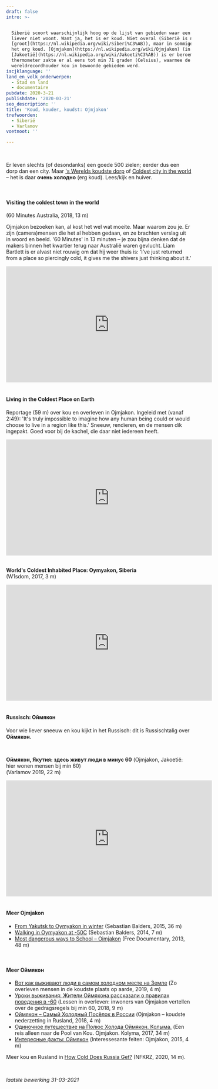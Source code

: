 ```yaml
---
draft: false
intro: >-


  Siberië scoort waarschijnlijk hoog op de lijst van gebieden waar een mens
  liever niet woont. Want ja, het is er koud. Niet overal (Siberië is nogal
  [groot](https://nl.wikipedia.org/wiki/Siberi%C3%AB)), maar in sommige delen is
  het erg koud. [Ojmjakon](https://nl.wikipedia.org/wiki/Ojmjakon) (in
  [Jakoetië](https://nl.wikipedia.org/wiki/Jakoeti%C3%AB)) is er beroemd om. De
  thermometer zakte er al eens tot min 71 graden (Celsius), waarmee de plaats
  wereldrecordhouder kou in bewoonde gebieden werd.
iscjklanguage: ''
land_en_volk_onderwerpen:
  - Stad en land
  - documentaire
pubdate: 2020-3-21
publishdate: '2020-03-21'
seo_description: ''
title: 'Koud, kouder, koudst: Ojmjakon'
trefwoorden:
  - Siberië
  - Varlamov
voetnoot: ''

---
```


<br/>

Er leven slechts (of desondanks) een goede 500 zielen; eerder dus een dorp dan een city. Maar ['s Werelds koudste dorp](https://www.hln.be/wetenschap-planeet/weernieuws/oymyakon-portret-van-s-werelds-koudste-dorp-waar-kwik-tot-71-graden-daalt~a41b22fa/) of [Coldest city in the world](https://allthatsinteresting.com/oymyakon-coldest-city-in-the-world) – het is daar **очень холодно** (erg koud). Lees/kijk en huiver.

 <br/>



#### Visiting the coldest town in the world <br/>
(60 Minutes Australia, 2018, 13 m)

Ojmjakon bezoeken kan, al kost het wel wat moeite. Maar waarom zou je. Er zijn (camera)mensen die het al hebben gedaan, en ze brachten verslag uit in woord en beeld. '60 Minutes' in 13 minuten – je zou bijna denken dat de makers binnen het kwartier terug naar Australië waren gevlucht. Liam Bartlett is er alvast niet rouwig om dat hij weer thuis is: ‘I’ve just returned from a place so piercingly cold, it gives me the shivers just thinking about it.’

<iframe width="560" height="315" src="https://www.youtube.com/embed/l1noUh2NrLI" frameborder="0" allow="accelerometer; autoplay; encrypted-media; gyroscope; picture-in-picture" allowfullscreen></iframe>

<br/>
<br/>

#### Living in the Coldest Place on Earth

Reportage (59 m) over kou en overleven in Ojmjakon. Ingeleid met (vanaf 2:49): 'It's truly impossible to imagine how any human being could or would choose to live in a region like this.' Sneeuw, rendieren, en de mensen dik ingepakt. Goed voor bij de kachel, die daar niet iedereen heeft.

<iframe width="560" height="315" src="https://www.youtube.com/embed/kDFiOv003ZA" title="YouTube video player" frameborder="0" allow="accelerometer; autoplay; clipboard-write; encrypted-media; gyroscope; picture-in-picture" allowfullscreen></iframe>

<br/>
<br/>


**World's Coldest Inhabited Place: Oymyakon, Siberia** <br/>
(W1sdom, 2017, 3 m)

<iframe width="560" height="315" src="https://www.youtube.com/embed/BgzkrfksvP4" title="YouTube video player" frameborder="0" allow="accelerometer; autoplay; clipboard-write; encrypted-media; gyroscope; picture-in-picture" allowfullscreen></iframe>

<br/>
<br/>

#### Russisch: Оймякон

Voor wie liever sneeuw en kou kijkt in het Russisch: dit is Russischtalig over **Оймякон**.

<br/>

**Оймякон, Якутия: здесь живут люди в минус 60** (Ojmjakon, Jakoetië: hier wonen mensen bij min 60) <br/>
(Varlamov 2019, 22 m) 

<iframe width="560" height="315" src="https://www.youtube.com/embed/cysIpjbco7s" frameborder="0" allow="accelerometer; autoplay; encrypted-media; gyroscope; picture-in-picture" allowfullscreen></iframe>

<br/>
<br/>


#### Meer Ojmjakon  

- [From Yakutsk to Oymyakon in winter](https://www.youtube.com/watch?v=3KInXvWoq9U) (Sebastian Balders, 2015, 36 m)
- [Walking in Oymyakon at -50C](https://www.youtube.com/watch?v=rlnbGXJgsoM) (Sebastian Balders, 2014, 7 m)
- [Most dangerous ways to School – Oimjakon](https://www.youtube.com/watch?v=5HXXJg4vDF8) (Free Documentary, 2013, 48 m)

 <br/>

#### Meer Оймякон

- [Вот как выживают люди в самом холодном месте на Земле](https://youtu.be/WrLGnh0ZHsU) (Zo overleven mensen in de koudste plaats op aarde, 2019, 4 m)
- [Уроки выживания: Жители Оймякона рассказали о правилах поведения в -60](https://www.youtube.com/watch?v=MfD5e-IOdTw) (Lessen in overleven: inwoners van Ojmjakon vertellen over de gedragsregels bij min 60, 2018, 9 m)
- [Оймякон – Самый Холодный Посёлок в России](https://www.youtube.com/watch?v=FLnxBABwdK8) (Ojmjakon – koudste nederzetting in Rusland, 2018, 4 m)
- [Одиночное путешествие на Полюс Холода Оймякон. Колыма.](https://www.youtube.com/watch?v=1p9fyJIa-A8) (Een reis alleen naar de Pool van Kou. Ojmjakon. Kolyma, 2017, 34 m)
- [Интересные факты: Оймякон](https://www.youtube.com/watch?v=aTPXwhGmiFs) (Interessesante feiten: Ojmjakon, 2015, 4 m)


Meer kou en Rusland in [How Cold Does Russia Get?](https://youtu.be/imAeONss3Ks) (NFKRZ, 2020, 14 m).

<br/>

*laatste bewerking 31-03-2021*

 